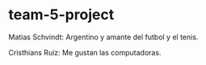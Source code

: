 # team-5-project

Matias Schvindt: Argentino y amante del futbol y el tenis.

Cristhians Ruiz: Me gustan las computadoras.

